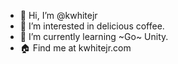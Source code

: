 - 👋 Hi, I’m @kwhitejr
- 👀 I’m interested in delicious coffee.
- 🌱 I’m currently learning ~Go~ Unity.
- 🏠 Find me at kwhitejr.com

<!---
kwhitejr/kwhitejr is a ✨ special ✨ repository because its `README.md` (this file) appears on your GitHub profile.
You can click the Preview link to take a look at your changes.
--->

